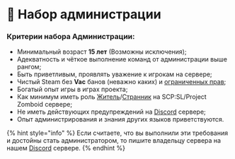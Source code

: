 # 👮 Набор администрации

### Критерии набора Администрации:

* Минимальный возраст **15 лет** (Возможны исключения);
* Адекватность и чёткое выполнение команд от администрации выше рангом;
* Быть приветливым, проявлять уважение к игрокам на сервере;
* Чистый Steam без **Vac** банов (неважно каких) и [ограниченных прав](https://support.steampowered.com/kb\_article.php?ref=3330-IAGK-7663\&l=russian);
* Богатый опыт игры в играх проекта;
* Как минимум иметь роль [Житель](ingame-roles.md)/[Странник](ingame-roles.md) на SCP:SL/Project Zomboid сервере;
* Не иметь действующих предупреждений на [Discord](https://discord.com/invite/376sEKP2tX) сервере;
* Опыт администрирования и знания других языков приветствуются.

{% hint style="info" %}
Если считаете, что вы выполнили эти требования и достойны стать администратором, то пишите владельцу сервера на нашем [Discord](https://discord.com/invite/376sEKP2tX) сервере.
{% endhint %}
